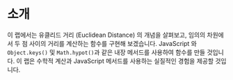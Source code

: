 # 소개

이 랩에서는 유클리드 거리 (Euclidean Distance) 의 개념을 살펴보고, 임의의 차원에서 두 점 사이의 거리를 계산하는 함수를 구현해 보겠습니다. JavaScript 와 `Object.keys()` 및 `Math.hypot()`과 같은 내장 메서드를 사용하여 함수를 만들 것입니다. 이 랩은 수학적 계산과 JavaScript 메서드를 사용하는 실질적인 경험을 제공할 것입니다.
